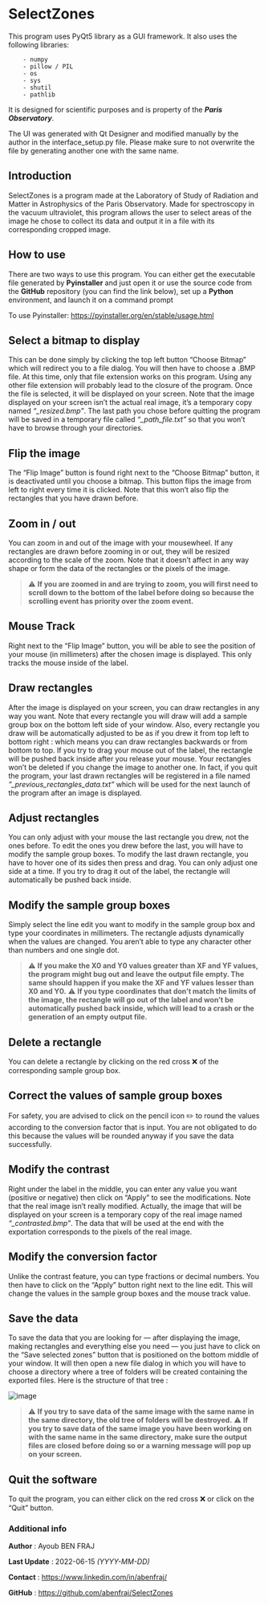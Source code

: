 # SelectZones
 
This program uses PyQt5 library as a GUI framework.
It also uses the following libraries:
```
    - numpy 
    - pillow / PIL
    - os
    - sys
    - shutil
    - pathlib
```
It is designed for scientific purposes and is property of the <i><b>Paris Observatory</b></i>.

The UI was generated with Qt Designer and modified manually by the author in the interface_setup.py file. Please make sure to not overwrite the file by generating another one with the same name.

## Introduction

SelectZones is a program made at the Laboratory of Study of Radiation and Matter in Astrophysics of the Paris Observatory. Made for spectroscopy in the vacuum ultraviolet, this program allows the user to select areas of the image he chose to collect its data and output it in a file with its corresponding cropped image.

## How to use

There are two ways to use this program. You can either get the executable file generated by <b>Pyinstaller</b> and just open it or use the source code from the <b>GitHub</b> repository (you can find the link below), set up a <b>Python</b> environment, and launch it on a command prompt

To use Pyinstaller: https://pyinstaller.org/en/stable/usage.html

## Select a bitmap to display

This can be done simply by clicking the top left button “Choose Bitmap” which will redirect you to a file dialog. You will then have to choose a .BMP file. At this time, only that file extension works on this program. Using any other file extension will probably lead to the closure of the program. Once the file is selected, it will be displayed on your screen. Note that the image displayed on your screen isn’t the actual real image, it’s a temporary copy named <i>“_resized.bmp”</i>. The last path you chose before quitting the program will be saved in a temporary file called <i>“_path_file.txt”</i> so that you won’t have to browse through your directories.

## Flip the image

The “Flip Image” button is found right next to the “Choose Bitmap” button, it is deactivated until you choose a bitmap. This button flips the image from left to right every time it is clicked. Note that this won’t also flip the rectangles that you have drawn before.

## Zoom in / out

You can zoom in and out of the image with your mousewheel. If any rectangles are drawn before zooming in or out, they will be resized according to the scale of the zoom. Note that it doesn’t affect in any way shape or form the data of the rectangles or the pixels of the image. 
> :warning: **If you are zoomed in and are trying to zoom, you will first need to scroll down to the bottom of the label before doing so because the scrolling event has priority over the zoom event.**

## Mouse Track

Right next to the “Flip Image” button, you will be able to see the position of your mouse (in millimeters) after the chosen image is displayed. This only tracks the mouse inside of the label.

## Draw rectangles

After the image is displayed on your screen, you can draw rectangles in any way you want. Note that every rectangle you will draw will add a sample group box on the bottom left side of your window. Also, every rectangle you draw will be automatically adjusted to be as if you drew it from top left to bottom right : which means you can draw rectangles backwards or from bottom to top. If you try to drag your mouse out of the label, the rectangle will be pushed back inside after you release your mouse. Your rectangles won’t be deleted if you change the image to another one. In fact, if you quit the program, your last drawn rectangles will be registered in a file named <i>”_previous_rectangles_data.txt”</i> which will be used for the next launch of the program after an image is displayed.

## Adjust rectangles

You can only adjust with your mouse the last rectangle you drew, not the ones before. To edit the ones you drew before the last, you will have to modify the sample group boxes. To modify the last drawn rectangle, you have to hover one of its sides then press and drag. You can only adjust one side at a time. If you try to drag it out of the label, the rectangle will automatically be pushed back inside.

## Modify the sample group boxes

Simply select the line edit you want to modify in the sample group box and type your coordinates in millimeters. The rectangle adjusts dynamically when the values are changed. You aren’t able to type any character other than numbers and one single dot. 

> :warning: **If you make the X0 and Y0 values greater than XF and YF values, the program might bug out and leave the output file empty. The same should happen if you make the XF and YF values lesser than X0 and Y0.**
> :warning: **If you type coordinates that don’t match the limits of the image, the rectangle will go out of the label and won’t be automatically pushed back inside, which will lead to a crash or the generation of an empty output file.**

## Delete a rectangle

You can delete a rectangle by clicking on the red cross :x: of the corresponding sample group box.

## Correct the values of sample group boxes

For safety, you are advised to click on the pencil icon :pencil2: to round the values according to the conversion factor that is input. You are not obligated to do this because the values will be rounded anyway if you save the data successfully.

## Modify the contrast

Right under the label in the middle, you can enter any value you want (positive or negative) then click on “Apply” to see the modifications. Note that the real image isn’t really modified. Actually, the image that will be displayed on your screen is a temporary copy of the real image named <i>“_contrasted.bmp”</i>. The data that will be used at the end with the exportation corresponds to the pixels of the real image.

## Modify the conversion factor

Unlike the contrast feature, you can type fractions or decimal numbers. You then have to click on the “Apply” button right next to the line edit. This will change the values in the sample group boxes and the mouse track value.

## Save the data

To save the data that you are looking for — after displaying the image, making rectangles and everything else you need — you just have to click on the “Save selected zones” button that is positioned on the bottom middle of your window. It will then open a new file dialog in which you will have to choose a directory where a tree of folders will be created containing the exported files. Here is the structure of that tree :

![image](https://user-images.githubusercontent.com/72936702/175545769-10703688-4b43-4280-9cd6-c2e5cccdc003.png)


> :warning: **If you try to save data of the same image with the same name in the same directory, the old tree of folders will be destroyed.**
> :warning: **If you try to save data of the same image you have been working on with the same name in the same directory, make sure the output files are closed before doing so or a warning message will pop up on your screen.**

## Quit the software

To quit the program, you can either click on the red cross :x: or click on the “Quit” button.

### Additional info
__Author__ : Ayoub BEN FRAJ

__Last Update__ : 2022-06-15 <i>(YYYY-MM-DD)</i>

__Contact__ : https://www.linkedin.com/in/abenfraj/

__GitHub__ : https://github.com/abenfraj/SelectZones
